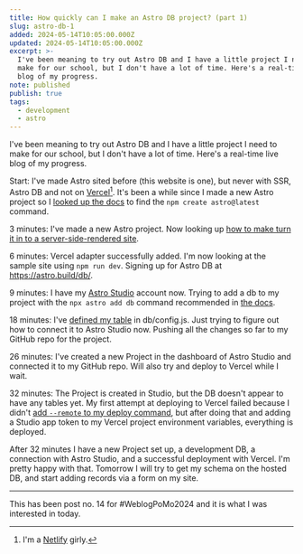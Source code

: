 ```yaml
---
title: How quickly can I make an Astro DB project? (part 1)
slug: astro-db-1
added: 2024-05-14T10:05:00.000Z
updated: 2024-05-14T10:05:00.000Z
excerpt: >-
  I've been meaning to try out Astro DB and I have a little project I need to
  make for our school, but I don't have a lot of time. Here's a real-time live
  blog of my progress.
note: published
publish: true
tags:
  - development
  - astro
---
```

I've been meaning to try out Astro DB and I have a little project I need to make for our school, but I don't have a lot of time. Here's a real-time live blog of my progress.

Start: I've made Astro sited before (this website is one), but never with SSR, Astro DB and not on [Vercel](https://vercel.com)[^1]. It's been a while since I made a new Astro project so I [looked up the docs](https://docs.astro.build/en/tutorial/1-setup/2/) to find the `npm create astro@latest` command.

3 minutes: I've made a new Astro project. Now looking up [how to make turn it in to a server-side-rendered site](https://docs.astro.build/en/guides/server-side-rendering/).

6 minutes: Vercel adapter successfully added. I'm now looking at the sample site using `npm run dev`. Signing up for Astro DB at https://astro.build/db/. 

9 minutes: I have my [Astro Studio](https://studio.astro.build) account now. Trying to add a db to my project with the `npx astro add db` command recommended in [the docs](https://docs.astro.build/en/guides/astro-db/).

18 minutes: I've [defined my table](https://studio.astro.build/rachsmithcodes/trivia-vote/settings/tokens) in db/config.js. Just trying to figure out how to connect it to Astro Studio now. Pushing all the changes so far to my GitHub repo for the project.

26 minutes: I've created a new Project in the dashboard of Astro Studio and connected it to my GitHub repo. Will also try and deploy to Vercel while I wait.

32 minutes: The Project is created in Studio, but the DB doesn't appear to have any tables yet. My first attempt at deploying to Vercel failed because I didn't [add `--remote` to my deploy command](https://docs.astro.build/en/guides/astro-db/#connect-to-astro-studio), but after doing that and adding a Studio app token to my Vercel project environment variables, everything is deployed.

After 32 minutes I have a new Project set up, a development DB, a connection with Astro Studio, and a successful deployment with Vercel. I'm pretty happy with that. Tomorrow I will try to get my schema on the hosted DB, and start adding records via a form on my site. 

<hr>

This has been post no. 14 for #WeblogPoMo2024 and it is what I was interested in today.

[^1]: I'm a [Netlify](https://www.netlify.com/) girly.
